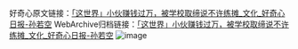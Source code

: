 好奇心原文链接：[「这世界」小伙赚钱过万，被学校取缔说不许练摊_文化_好奇心日报-孙若空](https://www.qdaily.com/articles/3882.html)
WebArchive归档链接：[「这世界」小伙赚钱过万，被学校取缔说不许练摊_文化_好奇心日报-孙若空](http://web.archive.org/web/20190623153210/https://www.qdaily.com/articles/3882.html)
![image](http://ww3.sinaimg.cn/large/007d5XDply1g3vdipzxo1j30u0335b29)